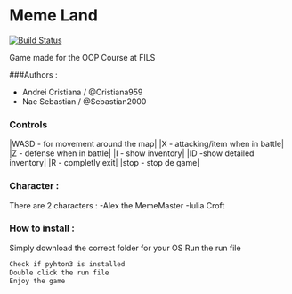 # Meme Land 

[![Build Status](https://travis-ci.org/joemccann/dillinger.svg?branch=master)](https://travis-ci.org/joemccann/dillinger)

Game made for the OOP Course at FILS 

###Authors :
- Andrei Cristiana / @Cristiana959
- Nae Sebastian / @Sebastian2000

### Controls
|WASD - for movement around the map|
|X - attacking/item when in battle|
|Z - defense when in battle|
|I - show inventory|
|ID -show detailed inventory|
|R - completly exit|
|stop - stop de game|


### Character : 
There are 2 characters : 
-Alex the MemeMaster 
-Iulia Croft

### How to install : 
Simply download the correct folder for your OS
Run the run file

```sh
Check if pyhton3 is installed
Double click the run file
Enjoy the game
```


